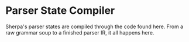 # Parser State Compiler 

Sherpa's parser states are compiled through the code found here. From a raw grammar soup to a finished parser IR, it all happens here.
